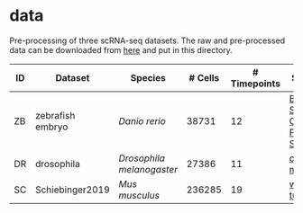 # data

Pre-processing of three scRNA-seq datasets. The raw and pre-processed data can be downloaded from [here](https://doi.org/10.6084/m9.figshare.25601610.v1) and put in this directory.

| ID | Dataset            | Species      | # Cells | # Timepoints | Source                                                                                              |
|----|--------------------|--------------|---------|--------------|-----------------------------------------------------------------------------------------------------|
| ZB | zebrafish embryo   | *Danio rerio*  | 38731   | 12           | [Broad Single-Cell Portal SCP162](https://singlecell.broadinstitute.org/single_cell/study/SCP162)   |
| DR | drosophila         | *Drosophila melanogaster*   | 27386   | 11           | [online material](https://shendure-web.gs.washington.edu/content/members/DEAP_website/public/)      |
| SC | Schiebinger2019    | *Mus musculus* | 236285  | 19           | [wot tutorial](https://broadinstitute.github.io/wot/tutorial/)                                      |

